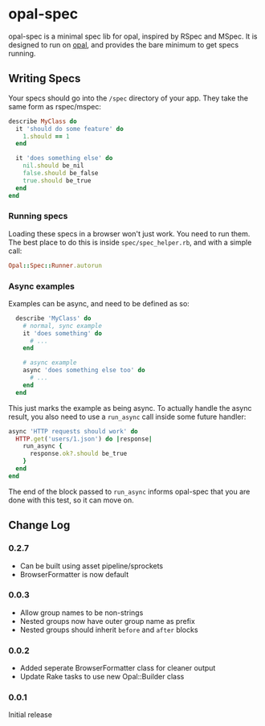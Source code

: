 # opal-spec

opal-spec is a minimal spec lib for opal, inspired by RSpec and MSpec.
It is designed to run on [opal](http://opalrb.org), and provides the
bare minimum to get specs running.

## Writing Specs

Your specs should go into the `/spec` directory of your app. They take
the same form as rspec/mspec:

```ruby
describe MyClass do
  it 'should do some feature' do
    1.should == 1
  end

  it 'does something else' do
    nil.should be_nil
    false.should be_false
    true.should be_true
  end
end
```

### Running specs

Loading these specs in a browser won't just work. You need to run them.
The best place to do this is inside `spec/spec_helper.rb`, and with a
simple call:

```ruby
Opal::Spec::Runner.autorun
```

###  Async examples

Examples can be async, and need to be defined as so:

```ruby
  describe 'MyClass' do
    # normal, sync example
    it 'does something' do
      # ...
    end

    # async example
    async 'does something else too' do
      # ...
    end
  end
```

This just marks the example as being async. To actually handle the async
result, you also need to use a `run_async` call inside some future handler:

```ruby
async 'HTTP requests should work' do
  HTTP.get('users/1.json') do |response|
    run_async {
      response.ok?.should be_true
    }
  end
end
```

The end of the block passed to `run_async` informs opal-spec that you are
done with this test, so it can move on.

Change Log
----------

### 0.2.7

* Can be built using asset pipeline/sprockets
* BrowserFormatter is now default

### 0.0.3

* Allow group names to be non-strings
* Nested groups now have outer group name as prefix
* Nested groups should inherit `before` and `after` blocks

### 0.0.2

* Added seperate BrowserFormatter class for cleaner output
* Update Rake tasks to use new Opal::Builder class

### 0.0.1

Initial release
